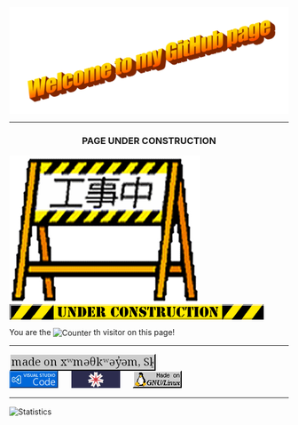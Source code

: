 <div align="center">
<img src="https://github.com/kotonomori/kotonomori/blob/00c614d6d9d67909a992b11bf017b731d31932f0/img/wordart.png" alt="Welcome to my GitHub page" align="center">
</div>
<hr>
<h3 align="center">PAGE UNDER CONSTRUCTION</h3>
<img src="https://github.com/kotonomori/kotonomori/blob/6cfc1057c194b615c49f08596ff5483bc8a6291d/img/kojichu.gif" alt="Kojichu" align="center"/>
<br clear="left">
<img src="https://github.com/kotonomori/kotonomori/blob/6cfc1057c194b615c49f08596ff5483bc8a6291d/img/construction.gif" alt="Under Construction" align="center"/>
<br clear="left">
<p>
    You are the
    <img src="https://profile-counter.glitch.me/kotonomori/count.svg" alt="Counter" align="center">
    th visitor on this page!
</p>
<hr>
<a href="https://native-land.ca/">
                    <img src="https://github.com/kotonomori/kotonomori/blob/6cfc1057c194b615c49f08596ff5483bc8a6291d/img/land_acknowledgement.gif" align="center"
                        title="made on xʷməθkʷəy̓əm, Sḵwx̱wú7mesh, səlilwətaɬ territories"
                        alt="made on xʷməθkʷəy̓əm, Sḵwx̱wú7mesh, səlilwətaɬ territories">
</a>
<br clear="left">
<img src="https://github.com/kotonomori/kotonomori/blob/6cfc1057c194b615c49f08596ff5483bc8a6291d/img/vscbutton.gif" alt="Made with VS Code"/>
<span>&nbsp;&nbsp;&nbsp;&nbsp;</span>  
<img src="https://github.com/kotonomori/kotonomori/blob/6cfc1057c194b615c49f08596ff5483bc8a6291d/img/hokkaido.gif" alt="Hokkaido"/>
<span>&nbsp;&nbsp;&nbsp;&nbsp;</span>
<img src="https://github.com/kotonomori/kotonomori/blob/6cfc1057c194b615c49f08596ff5483bc8a6291d/img/gnu-linux.gif" alt="Made on GNU-Linux"/>

<hr>
<p>
    <img src="https://lastly.nisarga.me/api/top-artists?username=Shinonome011&period=12month" alt="Statistics" align="center">
</p>
